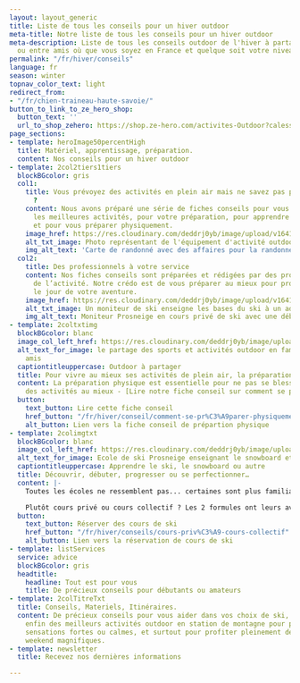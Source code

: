 ```yaml
---
layout: layout_generic
title: Liste de tous les conseils pour un hiver outdoor
meta-title: Notre liste de tous les conseils pour un hiver outdoor
meta-description: Liste de tous les conseils outdoor de l'hiver à partager en famille
  ou entre amis où que vous soyez en France et quelque soit votre niveau
permalink: "/fr/hiver/conseils"
language: fr
season: winter
topnav_color_text: light
redirect_from:
- "/fr/chien-traineau-haute-savoie/"
button_to_link_to_ze_hero_shop:
  button_text: ''
  url_to_shop_zehero: https://shop.ze-hero.com/activites-Outdoor?calessonstype=all&catypegenderlistsummer=all&calessonsactivitytype=Ski&start-date=21%2F11%2F2021
page_sections:
- template: heroImage50percentHigh
  title: Matériel, apprentissage, préparation.
  content: Nos conseils pour un hiver outdoor
- template: 2col2tiers1tiers
  blockBGcolor: gris
  col1:
    title: Vous prévoyez des activités en plein air mais ne savez pas par où commencer
      ?
    content: Nous avons préparé une série de fiches conseils pour vous aider à choisir
      les meilleures activités, pour votre préparation, pour apprendre la technique
      et pour vous préparer physiquement.
    image_href: https://res.cloudinary.com/deddrj0yb/image/upload/v1641897777/website/winter/alice-donovan-rouse-z9F_yK4Nmf8-unsplash_ch8aeh.jpg
    alt_txt_image: Photo représentant de l'équipement d'activité outdoor
    img_alt_text: 'Carte de randonné avec des affaires pour la randonnée '
  col2:
    title: Des professionnels à votre service
    content: Nos fiches conseils sont préparées et rédigées par des professionnels
      de l’activité. Notre crédo est de vous préparer au mieux pour profiter un maximum
      le jour de votre aventure.
    image_href: https://res.cloudinary.com/deddrj0yb/image/upload/v1641825166/website/winter/debuter-le-ski-pour-adultes-avec-prosneige-_dou0sp.jpg
    alt_txt_image: Un moniteur de ski enseigne les bases du ski à un adulte débutant
    img_alt_text: Moniteur Prosneige en cours privé de ski avec une débutante
- template: 2coltxtimg
  blockBGcolor: blanc
  image_col_left_href: https://res.cloudinary.com/deddrj0yb/image/upload/v1639754132/website/winter/ethan-hu-Ouhu9FOlJnY-unsplash_cgrmw5.jpg
  alt_text_for_image: le partage des sports et activités outdoor en famille et entre
    amis
  captiontitleuppercase: Outdoor à partager
  title: Pour vivre au mieux ses activités de plein air, la préparation est importante
  content: La préparation physique est essentielle pour ne pas se blesser et profiter
    des activités au mieux - [Lire notre fiche conseil sur comment se préparer physiquement](/fr/hiver/conseils/comment-se-pr%C3%A9parer-physiquement-au-ski)
  button:
    text_button: Lire cette fiche conseil
    href_button: "/fr/hiver/conseil/comment-se-pr%C3%A9parer-physiquement-au-ski"
    alt_button: Lien vers la fiche conseil de prépartion physique
- template: 2colimgtxt
  blockBGcolor: blanc
  image_col_left_href: https://res.cloudinary.com/deddrj0yb/image/upload/c_fill,w_850,h_900/f_webp,fl_awebp/v1641898596/website/winter/slide-4-prosneige-cours-location-ecole-ski-snowboard_mezbdr.jpg
  alt_text_for_image: Ecole de ski Prosneige enseignant le snowboard et le ski
  captiontitleuppercase: Apprendre le ski, le snowboard ou autre
  title: Découvrir, débuter, progresser ou se perfectionner…
  content: |-
    Toutes les écoles ne ressemblent pas... certaines sont plus familiales que d’autres - [Lire notre fiche conseil sur comment choisir son école de ski](/fr/hiver/conseils/choisir-ecole-de-ski).

    Plutôt cours privé ou cours collectif ? Les 2 formules ont leurs avantages. Si vous êtes un adulte débutant, le cours privé vous aidera beaucoup - [Tout ce qu’il faut savoir sur les différences entre cours privé et collectif](/fr/hiver/conseils/cours-priv%C3%A9-cours-collectif).
  button:
    text_button: Réserver des cours de ski
    href_button: "/fr/hiver/conseils/cours-priv%C3%A9-cours-collectif"
    alt_button: Lien vers la réservation de cours de ski
- template: listServices
  service: advice
  blockBGcolor: gris
  headtitle:
    headline: Tout est pour vous
    title: De précieux conseils pour débutants ou amateurs
- template: 2colTitreTxt
  title: Conseils, Materiels, Itinéraires.
  content: De précieux conseils pour vous aider dans vos choix de ski, de snowboard,
    enfin des meilleurs activités outdoor en station de montagne pour partager des
    sensations fortes ou calmes, et surtout pour profiter pleinement de vacances et
    weekend magnifiques.
- template: newsletter
  title: Recevez nos dernières informations

---
```

